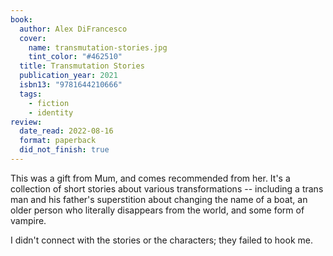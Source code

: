 ```yaml
---
book:
  author: Alex DiFrancesco
  cover:
    name: transmutation-stories.jpg
    tint_color: "#462510"
  title: Transmutation Stories
  publication_year: 2021
  isbn13: "9781644210666"
  tags:
    - fiction
    - identity
review:
  date_read: 2022-08-16
  format: paperback
  did_not_finish: true
---
```


This was a gift from Mum, and comes recommended from her.
It's a collection of short stories about various transformations -- including a trans man and his father's superstition about changing the name of a boat, an older person who literally disappears from the world, and some form of vampire.

I didn't connect with the stories or the characters; they failed to hook me.
